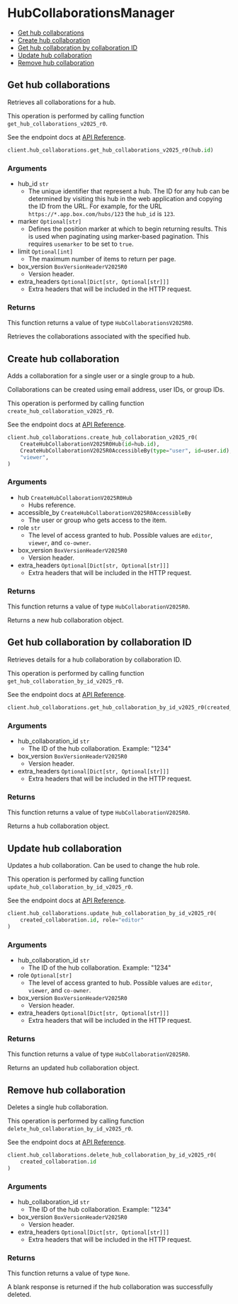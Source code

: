 # HubCollaborationsManager

- [Get hub collaborations](#get-hub-collaborations)
- [Create hub collaboration](#create-hub-collaboration)
- [Get hub collaboration by collaboration ID](#get-hub-collaboration-by-collaboration-id)
- [Update hub collaboration](#update-hub-collaboration)
- [Remove hub collaboration](#remove-hub-collaboration)

## Get hub collaborations

Retrieves all collaborations for a hub.

This operation is performed by calling function `get_hub_collaborations_v2025_r0`.

See the endpoint docs at
[API Reference](https://developer.box.com/reference/v2025.0/get-hub-collaborations/).

<!-- sample get_hub_collaborations_v2025.0 -->

```python
client.hub_collaborations.get_hub_collaborations_v2025_r0(hub.id)
```

### Arguments

- hub_id `str`
  - The unique identifier that represent a hub. The ID for any hub can be determined by visiting this hub in the web application and copying the ID from the URL. For example, for the URL `https://*.app.box.com/hubs/123` the `hub_id` is `123`.
- marker `Optional[str]`
  - Defines the position marker at which to begin returning results. This is used when paginating using marker-based pagination. This requires `usemarker` to be set to `true`.
- limit `Optional[int]`
  - The maximum number of items to return per page.
- box_version `BoxVersionHeaderV2025R0`
  - Version header.
- extra_headers `Optional[Dict[str, Optional[str]]]`
  - Extra headers that will be included in the HTTP request.

### Returns

This function returns a value of type `HubCollaborationsV2025R0`.

Retrieves the collaborations associated with the specified hub.

## Create hub collaboration

Adds a collaboration for a single user or a single group to a hub.

Collaborations can be created using email address, user IDs, or group IDs.

This operation is performed by calling function `create_hub_collaboration_v2025_r0`.

See the endpoint docs at
[API Reference](https://developer.box.com/reference/v2025.0/post-hub-collaborations/).

<!-- sample post_hub_collaborations_v2025.0 -->

```python
client.hub_collaborations.create_hub_collaboration_v2025_r0(
    CreateHubCollaborationV2025R0Hub(id=hub.id),
    CreateHubCollaborationV2025R0AccessibleBy(type="user", id=user.id),
    "viewer",
)
```

### Arguments

- hub `CreateHubCollaborationV2025R0Hub`
  - Hubs reference.
- accessible_by `CreateHubCollaborationV2025R0AccessibleBy`
  - The user or group who gets access to the item.
- role `str`
  - The level of access granted to hub. Possible values are `editor`, `viewer`, and `co-owner`.
- box_version `BoxVersionHeaderV2025R0`
  - Version header.
- extra_headers `Optional[Dict[str, Optional[str]]]`
  - Extra headers that will be included in the HTTP request.

### Returns

This function returns a value of type `HubCollaborationV2025R0`.

Returns a new hub collaboration object.

## Get hub collaboration by collaboration ID

Retrieves details for a hub collaboration by collaboration ID.

This operation is performed by calling function `get_hub_collaboration_by_id_v2025_r0`.

See the endpoint docs at
[API Reference](https://developer.box.com/reference/v2025.0/get-hub-collaborations-id/).

<!-- sample get_hub_collaborations_id_v2025.0 -->

```python
client.hub_collaborations.get_hub_collaboration_by_id_v2025_r0(created_collaboration.id)
```

### Arguments

- hub_collaboration_id `str`
  - The ID of the hub collaboration. Example: "1234"
- box_version `BoxVersionHeaderV2025R0`
  - Version header.
- extra_headers `Optional[Dict[str, Optional[str]]]`
  - Extra headers that will be included in the HTTP request.

### Returns

This function returns a value of type `HubCollaborationV2025R0`.

Returns a hub collaboration object.

## Update hub collaboration

Updates a hub collaboration.
Can be used to change the hub role.

This operation is performed by calling function `update_hub_collaboration_by_id_v2025_r0`.

See the endpoint docs at
[API Reference](https://developer.box.com/reference/v2025.0/put-hub-collaborations-id/).

<!-- sample put_hub_collaborations_id_v2025.0 -->

```python
client.hub_collaborations.update_hub_collaboration_by_id_v2025_r0(
    created_collaboration.id, role="editor"
)
```

### Arguments

- hub_collaboration_id `str`
  - The ID of the hub collaboration. Example: "1234"
- role `Optional[str]`
  - The level of access granted to hub. Possible values are `editor`, `viewer`, and `co-owner`.
- box_version `BoxVersionHeaderV2025R0`
  - Version header.
- extra_headers `Optional[Dict[str, Optional[str]]]`
  - Extra headers that will be included in the HTTP request.

### Returns

This function returns a value of type `HubCollaborationV2025R0`.

Returns an updated hub collaboration object.

## Remove hub collaboration

Deletes a single hub collaboration.

This operation is performed by calling function `delete_hub_collaboration_by_id_v2025_r0`.

See the endpoint docs at
[API Reference](https://developer.box.com/reference/v2025.0/delete-hub-collaborations-id/).

<!-- sample delete_hub_collaborations_id_v2025.0 -->

```python
client.hub_collaborations.delete_hub_collaboration_by_id_v2025_r0(
    created_collaboration.id
)
```

### Arguments

- hub_collaboration_id `str`
  - The ID of the hub collaboration. Example: "1234"
- box_version `BoxVersionHeaderV2025R0`
  - Version header.
- extra_headers `Optional[Dict[str, Optional[str]]]`
  - Extra headers that will be included in the HTTP request.

### Returns

This function returns a value of type `None`.

A blank response is returned if the hub collaboration was
successfully deleted.
